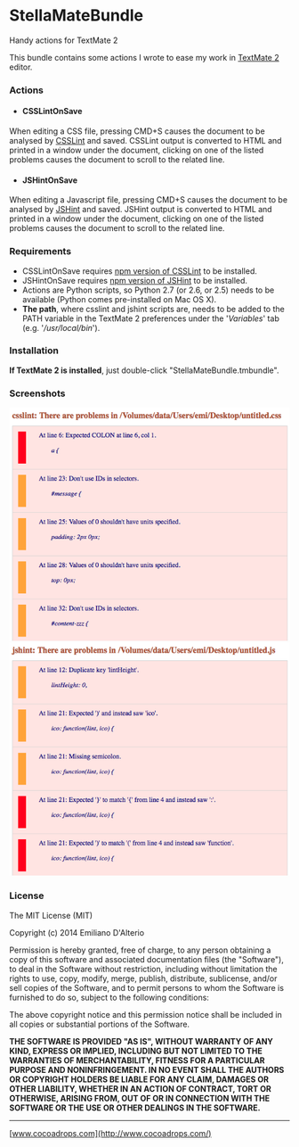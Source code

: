 StellaMateBundle
==================

Handy actions for TextMate 2

This bundle contains some actions I wrote to ease my work in [TextMate 2](https://github.com/textmate/textmate) editor.

### Actions
* #### CSSLintOnSave
When editing a CSS file, pressing CMD+S causes the document to be analysed by [CSSLint](http://csslint.net/) and saved.
CSSLint output is converted to HTML and printed in a window under the document, clicking on one of the listed problems causes the document to scroll to the related line.

* #### JSHintOnSave
When editing a Javascript file, pressing CMD+S causes the document to be analysed by [JSHint](http://jshint.com/) and saved.
JSHint output is converted to HTML and printed in a window under the document, clicking on one of the listed problems causes the document to scroll to the related line.

### Requirements
* CSSLintOnSave requires [npm version of CSSLint](https://github.com/CSSLint/csslint/wiki/Command-line-interface) to be installed.
* JSHintOnSave requires [npm version of JSHint](http://jshint.com/install/) to be installed.
* Actions are Python scripts, so Python 2.7 (or 2.6, or 2.5) needs to be available (Python comes pre-installed on Mac OS X).
* **The path**, where csslint and jshint scripts are, needs to be added to the PATH variable in the TextMate 2 preferences under the '*Variables*' tab (e.g. '*/usr/local/bin*').

### Installation
**If TextMate 2 is installed**, just double-click "StellaMateBundle.tmbundle".

### Screenshots
![csslint in action screenshot](https://raw.githubusercontent.com/mrgradyed/stella-mate-bundle/master/csslint_check.png)
![jshint in action screenshot](https://raw.githubusercontent.com/mrgradyed/stella-mate-bundle/master/jshint_check.png)

### License
The MIT License (MIT)

Copyright (c) 2014 Emiliano D'Alterio

Permission is hereby granted, free of charge, to any person obtaining a copy
of this software and associated documentation files (the "Software"), to deal
in the Software without restriction, including without limitation the rights
to use, copy, modify, merge, publish, distribute, sublicense, and/or sell
copies of the Software, and to permit persons to whom the Software is
furnished to do so, subject to the following conditions:

The above copyright notice and this permission notice shall be included in all
copies or substantial portions of the Software.

**THE SOFTWARE IS PROVIDED "AS IS", WITHOUT WARRANTY OF ANY KIND, EXPRESS OR
IMPLIED, INCLUDING BUT NOT LIMITED TO THE WARRANTIES OF MERCHANTABILITY,
FITNESS FOR A PARTICULAR PURPOSE AND NONINFRINGEMENT. IN NO EVENT SHALL THE
AUTHORS OR COPYRIGHT HOLDERS BE LIABLE FOR ANY CLAIM, DAMAGES OR OTHER
LIABILITY, WHETHER IN AN ACTION OF CONTRACT, TORT OR OTHERWISE, ARISING FROM,
OUT OF OR IN CONNECTION WITH THE SOFTWARE OR THE USE OR OTHER DEALINGS IN THE
SOFTWARE.**



- - -
[www.cocoadrops.com](http://www.cocoadrops.com/)
